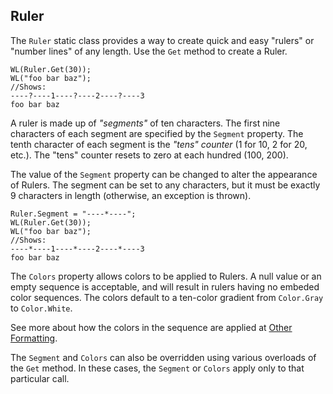 ## Ruler
The `Ruler` static class provides a way to create quick and easy 
"rulers" or "number lines" of any length. Use the `Get` method 
to create a Ruler.

```
WL(Ruler.Get(30));
WL("foo bar baz");
//Shows:
----?----1----?----2----?----3
foo bar baz
```

A ruler is made up of *"segments"* of ten characters. 
The first nine characters of each segment are specified by the `Segment` property. 
The tenth character of each segment is the *"tens" counter* (1 for 10, 2 for 20, etc.). 
The "tens" counter resets to zero at each hundred (100, 200).

The value of the `Segment` property can be changed to alter the appearance of Rulers. 
The segment can be set to any characters, but it must be exactly 9 characters in length 
(otherwise, an exception is thrown).

```
Ruler.Segment = "----*----";
WL(Ruler.Get(30));
WL("foo bar baz");
//Shows:
----*----1----*----2----*----3
foo bar baz
```

The `Colors` property allows colors to be applied to Rulers. 
A null value or an empty sequence is acceptable, and will result in 
rulers having no embeded color sequences. 
The colors default to a ten-color gradient from `Color.Gray` to `Color.White`.

See more about how the colors in the sequence are applied at 
[Other Formatting](otherFormatting.md#colorize).

The `Segment` and `Colors` can also be overridden using various overloads of 
the `Get` method. In these cases, the `Segment` or `Colors` apply only to that
particular call.
